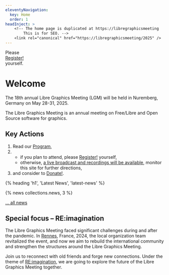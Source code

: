 ```yaml
---
eleventyNavigation:
  key: Home
  order: 1
headInject: >
    <!-- The home page is duplicated at https://libregraphicsmeeting
        This is for SEO. -->
    <link rel="canonical" href="https://libregraphicsmeeting/2025" />
---
```


<div class="call_for_action">
Please<br />
<a href="{{rootPath}}/register">Register!</a><br />
yourself.
</div>

# Welcome

The 18th annual Libre Graphics Meeting (LGM) will be held in Nuremberg, Germany on May 28-31, 2025.

The Libre Graphics Meeting  is an annual meeting on Free/Libre and
Open Source software for graphics.

## Key Actions
 1. Read our [Program]({{rootPath}}/program),
 2.
    - if you plan to attend, please [Register!]({{rootPath}}/register) yourself,
    - otherwise, [a live broadcast and recordings will be available]({{rootPath}}/news/2025-03-29_0001-video-streaming-and-recording/), monitor this site for further directions,
 3. and consider to [Donate!]({{rootPath}}/donate).

<article>
{% heading 'h1', 'Latest News', 'latest-news' %}

{% news collections.news, 3 %}

[… all news]({{rootPath}}/news)
</article>

## Special focus – RE:imagination

The Libre Graphics Meeting faced significant challenges during and after
the pandemic. In [Rennes](/2024), France, 2024, the local organization team revitalized
the event, and now we aim to rebuild the international community and
strengthen the structures around the Libre Graphics Meeting.

Join us to reconnect with old friends and forge new connections. Under the
theme of [RE:imagination]({{rootPath}}/program/label-re-imagination/),
we are going to explore the future of the Libre Graphics Meeting together.


